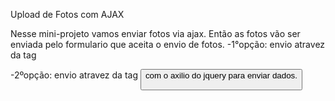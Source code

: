 Upload de Fotos com AJAX

Nesse mini-projeto vamos enviar fotos via ajax.
Então as fotos vão ser enviada pelo formulario que aceita o envio de fotos.
-1°opção: envio atravez da tag <form>
-2ºopção: envio atravez da tag <button> com o axilio do jquery para enviar dados.

